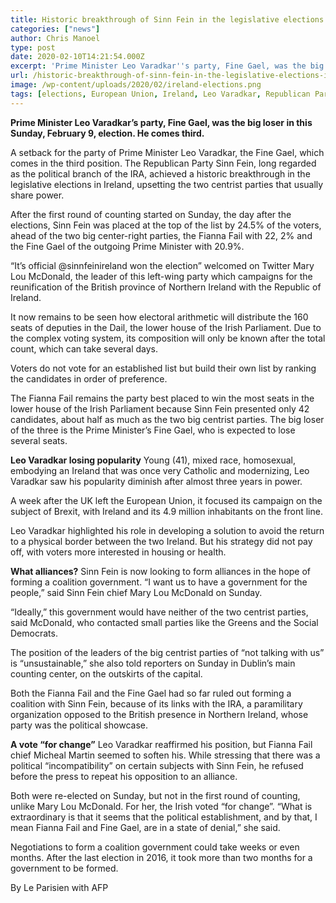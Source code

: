 ```yaml
---
title: Historic breakthrough of Sinn Fein in the legislative elections in Ireland
categories: ["news"]
author: Chris Manoel
type: post
date: 2020-02-10T14:21:54.000Z
excerpt: 'Prime Minister Leo Varadkar''s party, Fine Gael, was the big loser in this Sunday, February 9, election. He comes third.'
url: /historic-breakthrough-of-sinn-fein-in-the-legislative-elections-in-ireland/
image: /wp-content/uploads/2020/02/ireland-elections.png
tags: [elections, European Union, Ireland, Leo Varadkar, Republican Party, Sinn Fein, UK]
---
```


**Prime Minister Leo Varadkar’s party, Fine Gael, was the big loser in this Sunday, February 9, election. He comes third.**

A setback for the party of Prime Minister Leo Varadkar, the Fine Gael, which comes in the third position. The Republican Party Sinn Fein, long regarded as the political branch of the IRA, achieved a historic breakthrough in the legislative elections in Ireland, upsetting the two centrist parties that usually share power.

After the first round of counting started on Sunday, the day after the elections, Sinn Fein was placed at the top of the list by 24.5% of the voters, ahead of the two big center-right parties, the Fianna Fail with 22, 2% and the Fine Gael of the outgoing Prime Minister with 20.9%.

“It’s official @sinnfeinireland won the election” welcomed on Twitter Mary Lou McDonald, the leader of this left-wing party which campaigns for the reunification of the British province of Northern Ireland with the Republic of Ireland.

It now remains to be seen how electoral arithmetic will distribute the 160 seats of deputies in the Dail, the lower house of the Irish Parliament. Due to the complex voting system, its composition will only be known after the total count, which can take several days.

Voters do not vote for an established list but build their own list by ranking the candidates in order of preference.

The Fianna Fail remains the party best placed to win the most seats in the lower house of the Irish Parliament because Sinn Fein presented only 42 candidates, about half as much as the two big centrist parties. The big loser of the three is the Prime Minister’s Fine Gael, who is expected to lose several seats.

**Leo Varadkar losing popularity**
Young (41), mixed race, homosexual, embodying an Ireland that was once very Catholic and modernizing, Leo Varadkar saw his popularity diminish after almost three years in power.

A week after the UK left the European Union, it focused its campaign on the subject of Brexit, with Ireland and its 4.9 million inhabitants on the front line.

Leo Varadkar highlighted his role in developing a solution to avoid the return to a physical border between the two Ireland. But his strategy did not pay off, with voters more interested in housing or health.

**What alliances?**
Sinn Fein is now looking to form alliances in the hope of forming a coalition government. “I want us to have a government for the people,” said Sinn Fein chief Mary Lou McDonald on Sunday.

“Ideally,” this government would have neither of the two centrist parties, said McDonald, who contacted small parties like the Greens and the Social Democrats.

The position of the leaders of the big centrist parties of “not talking with us” is “unsustainable,” she also told reporters on Sunday in Dublin’s main counting center, on the outskirts of the capital.

Both the Fianna Fail and the Fine Gael had so far ruled out forming a coalition with Sinn Fein, because of its links with the IRA, a paramilitary organization opposed to the British presence in Northern Ireland, whose party was the political showcase.

**A vote “for change”**
Leo Varadkar reaffirmed his position, but Fianna Fail chief Micheal Martin seemed to soften his. While stressing that there was a political “incompatibility” on certain subjects with Sinn Fein, he refused before the press to repeat his opposition to an alliance.

Both were re-elected on Sunday, but not in the first round of counting, unlike Mary Lou McDonald. For her, the Irish voted “for change”. “What is extraordinary is that it seems that the political establishment, and by that, I mean Fianna Fail and Fine Gael, are in a state of denial,” she said.

Negotiations to form a coalition government could take weeks or even months. After the last election in 2016, it took more than two months for a government to be formed.

By Le Parisien with AFP
